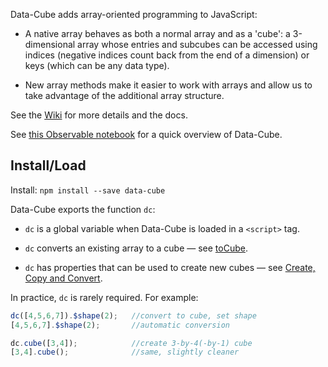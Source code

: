 Data-Cube adds array-oriented programming to JavaScript:

* A native array behaves as both a normal array and as a 'cube': a 3-dimensional array whose entries and subcubes can be accessed using indices (negative indices count back from the end of a dimension) or keys (which can be any data type).

* New array methods make it easier to work with arrays and allow us to take advantage of the additional array structure.

See the [Wiki](https://github.com/gjmcn/data-cube/wiki) for more details and the docs.

See [this Observable notebook](https://beta.observablehq.com/@gjmcn/data-cube-array-oriented-javascript) for a quick overview of Data-Cube.

## Install/Load

Install: `npm install --save data-cube`

Data-Cube exports the function `dc`:

* `dc` is a global variable when Data-Cube is loaded in a `<script>` tag.

* `dc` converts an existing array to a cube &mdash; see [toCube](https://github.com/gjmcn/data-cube/wiki/Other#method_to_cube).

* `dc` has properties that can be used to create new cubes &mdash; see [Create, Copy and Convert](https://github.com/gjmcn/data-cube/wiki/Create-Copy-and-Convert).

In practice, `dc` is rarely required. For example:

```js
dc([4,5,6,7]).$shape(2);   //convert to cube, set shape
[4,5,6,7].$shape(2);       //automatic conversion

dc.cube([3,4]);            //create 3-by-4(-by-1) cube
[3,4].cube();              //same, slightly cleaner

```
